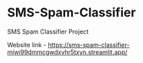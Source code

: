 # SMS-Spam-Classifier
SMS Spam Classifier Project

Website link - https://sms-spam-classifier-mjwi99dmmcgwdxvhr5txyn.streamlit.app/
